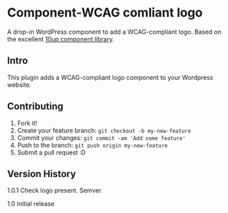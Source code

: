 # Component-WCAG comliant logo

A drop-in WordPress component to add a WCAG-compliant logo. Based on the excellent [10up component library](https://github.com/10up/wp-component-library). 

## Intro

This plugin adds a WCAG-compliant logo component to your Wordpress website. 

## Contributing

1. Fork it!
2. Create your feature branch: `git checkout -b my-new-feature`
3. Commit your changes: `git commit -am 'Add some feature'`
4. Push to the branch: `git push origin my-new-feature`
5. Submit a pull request :D

## Version History

1.0.1   Check logo present. Semver.

1.0     Initial release